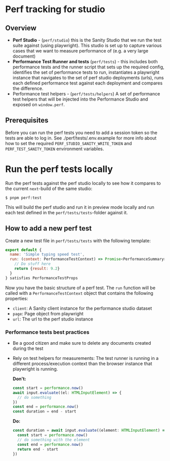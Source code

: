 # Perf tracking for studio

## Overview

- **Perf Studio** - (`perf/studio`) this is the Sanity Studio that we run the test suite against (using playwright). This studio is set up to capture various cases that we want to measure performance of (e.g. a very large document)
- **Performance Test Runner and tests** (`perf/tests`) - this includes both performance tests and the runner script that sets up the required config, identifies the set of performance tests to run, instantiates a playwright instance that navigates to the set of perf studio deployments (urls), runs each defined performance test against each deployment and compares the difference.
- Performance test helpers - (`perf/tests/helpers`) A set of performance test helpers that will be injected into the Performance Studio and exposed on `window.perf`.

## Prerequisites

Before you can run the perf tests you need to add a session token so the tests are able to log in. See ./perf/tests/.env.example for more info about how to set the required `PERF_STUDIO_SANITY_WRITE_TOKEN` and `PERF_TEST_SANITY_TOKEN` environment variables.

# Run the perf tests locally

Run the perf tests against the perf studio locally to see how it compares to the current `next`-build of the same studio:

```
$ pnpm perf:test
```

This will build the perf studio and run it in preview mode locally and run each test defined in the `perf/tests/tests`-folder against it.

## How to add a new perf test

Create a new test file in `perf/tests/tests` with the following template:

```js
export default {
  name: 'Simple typing speed test',
  run: (context: PerformanceTestContext) => Promise<PerformanceSummary> {
    // Do stuff here
    return {result: 9.2}
  }
} satisfies PerformanceTestProps
```

Now you have the basic structure of a perf test. The `run` function will be called with a `PerformanceTestContext` object that contains the following properties:

- `client`: A Sanity client instance for the performance studio dataset
- `page`: Page object from playwright
- `url`: The url to the perf studio instance

### Performance tests best practices

- Be a good citizen and make sure to delete any documents created during the test
- Rely on test helpers for measurements: The test runner is running in a different process/execution context than the browser instance that playwright is running.

  **Don't:**

  ```ts
  const start = performance.now()
  await input.evaluate((el: HTMLInputElement) => {
    // do something
  })
  const end = performance.now()
  const duration = end - start
  ```

  **Do:**

  ```ts
  const duration = await input.evaluate((element: HTMLInputElement) => {
    const start = performance.now()
    // do something with the element
    const end = performance.now()
    return end - start
  })
  ```

